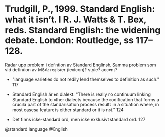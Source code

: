 # Trudgill, P., 1999. Standard English: what it isn’t.  I R. J. Watts & T. Bex, reds. Standard English: the widening debate. London: Routledge, ss 117–128.

Radar upp problem i defintion av Standard Englinsh. Samma problem som vid defintion av MSA: register (lexicon)? style? accent?

- "language varieties do not redily lend themselves to definition as such." 117

- Standard English är en dialekt. "There is really no continuum linking Standard English to other dialects because the codification that forms a crucila part of the standarisation process results in a situation where, in most casesa feature is either standard or it is not." 124

- Det finns icke-standard ord, men icke exklusivt standard ord. 127

@standard language
@English


